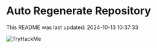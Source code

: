 # Auto Regenerate Repository

This README was last updated: 2024-10-13 10:37:33

 ![TryHackMe](https://tryhackme.com/badge/533634)